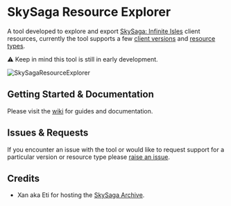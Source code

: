 # SkySaga Resource Explorer

A tool developed to explore and export [SkySaga: Infinite Isles](https://wikipedia.org/wiki/SkySaga:_Infinite_Isles) client resources, currently the tool supports a few [client versions](https://github.com/EDITzDev/SkySagaResourceExplorer/wiki/Supported-Client-Versions) and [resource types](https://github.com/EDITzDev/SkySagaResourceExplorer/wiki/Supported-Resource-Types).

⚠️ Keep in mind this tool is still in early development.

![SkySagaResourceExplorer](https://github.com/EDITzDev/SkySagaResourceExplorer/assets/7481152/755c765f-1d6d-4c1c-93b4-765853ea9e83)

## Getting Started & Documentation
Please visit the [wiki](https://github.com/EDITzDev/SkySagaResourceExplorer/wiki) for guides and documentation.

## Issues & Requests
If you encounter an issue with the tool or would like to request support for a particular version or resource type please [raise an issue](https://github.com/EDITzDev/SkySagaResourceExplorer/issues).

## Credits
 - Xan aka Eti for hosting the [SkySaga Archive](https://etithespir.it/skysaga).
